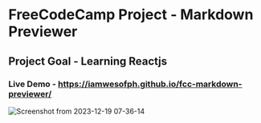 # FreeCodeCamp Project - Markdown Previewer
## Project Goal - Learning Reactjs
### Live Demo - https://iamwesofph.github.io/fcc-markdown-previewer/

![Screenshot from 2023-12-19 07-36-14](https://github.com/iamwesofph/fcc-markdown-previewer/assets/121594156/de045ac1-3657-4995-98d4-e374327e3a9a)
